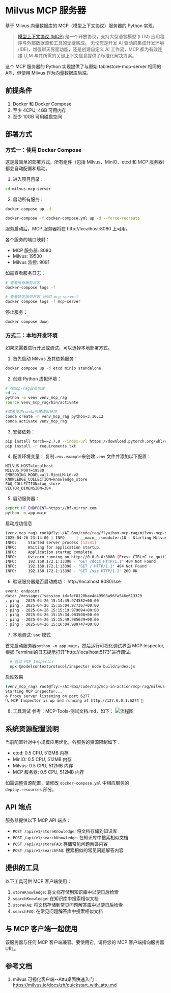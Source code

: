 # Milvus MCP 服务器

基于 Milvus 向量数据库的 MCP（模型上下文协议）服务器的 Python 实现。

> [模型上下文协议 (MCP)](https://modelcontextprotocol.io/introduction) 是一个开放协议，支持大型语言模型 (LLM) 应用程序与外部数据源和工具的无缝集成。
> 无论您是开发 AI 驱动的集成开发环境 (IDE)，增强聊天界面功能，还是创建自定义 AI 工作流，MCP 都为有效连接 LLM 与其所需的关键上下文信息提供了标准化解决方案。

这个 MCP 服务器的 Python 实现提供了与原始 tablestore-mcp-server 相同的 API，但使用 Milvus 作为向量数据库后端。

## 前提条件

1. Docker 和 Docker Compose
2. 至少 4CPU; 4GB 可用内存
3. 至少 10GB 可用磁盘空间

## 部署方式

### 方式一：使用 Docker Compose

这是最简单的部署方式，所有组件（包括 Milvus、MinIO、etcd 和 MCP 服务器）都会自动配置和启动。

1. 进入项目目录：
```bash
cd milvus-mcp-server
```

2. 启动所有服务：
```bash
docker-compose up -d

docker-compose -f docker-compose.yml up -d --force-recreate
```

服务启动后，MCP 服务器将在 http://localhost:8080 上可用。

各个服务的端口映射：
- MCP 服务器: 8080
- Milvus: 19530
- Milvus 监控: 9091

如需查看服务日志：
```bash
# 查看所有服务日志
docker-compose logs -f

# 查看特定服务日志（例如 mcp-server）
docker compose logs -f mcp-server
```

停止服务：
```bash
docker compose down
```

### 方式二：本地开发环境

如果您需要进行开发或调试，可以选择本地部署方式。

1. 首先启动 Milvus 及其依赖服务：
```bash
docker compose up -d etcd minio standalone
```

2. 创建 Python 虚拟环境：
```bash
# 在mcp-rag目录创建
cd ..
python -m venv venv_mcp_rag
source venv_mcp_rag/bin/activate  

#或者使用conda创建虚拟环境
conda create -n venv_mcp_rag python=3.10.12
conda activate venv_mcp_rag
```

3. 安装依赖：
```bash
pip install torch==2.7.0 --index-url https://download.pytorch.org/whl/cpu
pip install -r requirements.txt
```

4. 配置环境变量：
复制`.env.example`来创建 `.env` 文件并添加以下配置：
```
MILVUS_HOST=localhost
MILVUS_PORT=19530
EMBEDDING_MODEL=all-MiniLM-L6-v2
KNOWLEDGE_COLLECTION=knowledge_store
FAQ_COLLECTION=faq_store
VECTOR_DIMENSION=384
```

5. 启动服务器：
```bash
export HF_ENDPOINT=https://hf-mirror.com
python -m app.main
```
启动成功信息
```bash
(venv_mcp_rag) root@fly:~/AI-Box/code/rag/flyaibox-mcp-rag/milvus-mcp-server# python -m app.main
2025-04-26 23:14:00 | INFO     | __main__:<module>:18 - Starting Milvus MCP Server on port 8080
INFO:     Started server process [13541]
INFO:     Waiting for application startup.
INFO:     Application startup complete.
INFO:     Uvicorn running on http://0.0.0.0:8080 (Press CTRL+C to quit)
INFO:     192.168.172.1:13398 - "GET /docs HTTP/1.1" 404 Not Found
INFO:     192.168.172.1:13398 - "GET / HTTP/1.1" 404 Not Found
INFO:     192.168.172.1:13398 - "GET /sse HTTP/1.1" 200 OK
```
6. 验证服务器是否启动成功：
http://localhost:8080/sse

```bash
event: endpoint
data: /messages/?session_id=fef8120bae4d49508a96fa546e613329
: ping - 2025-04-26 15:14:49.974582+00:00
: ping - 2025-04-26 15:15:04.977367+00:00
: ping - 2025-04-26 15:15:19.979094+00:00
: ping - 2025-04-26 15:15:34.983508+00:00
: ping - 2025-04-26 15:15:49.985639+00:00
: ping - 2025-04-26 15:16:04.989747+00:00

```

7. 本地调试: sse 模式

首先启动服务器`python -m app.main`，然后运行可视化调试界面 MCP Inspector, 根据 Terminal的日志提示打开"http://localhost:5173"进行调试。
```bash
  # 启动 MCP Inspector
  npx @modelcontextprotocol/inspector node build/index.js
```
启动效果
```bash
(venv_mcp_rag) root@fly:~/AI-Box/code/rag/mcp-in-action/mcp-rag/milvus-mcp-server# npx @modelcontextprotocol/inspector node build/index.js
Starting MCP inspector...
⚙️ Proxy server listening on port 6277
🔍 MCP Inspector is up and running at http://127.0.0.1:6274 🚀
```

8. 工具测试
参考：MCP-Tools-测试文档.md，如下：
![流程图](../doc/img/milvus-mcp-server-01.png)

## 系统资源配置说明

当前配置针对中小规模应用优化，各服务的资源限制如下：
- etcd: 0.5 CPU, 512MB 内存
- MinIO: 0.5 CPU, 512MB 内存
- Milvus: 0.5 CPU, 512MB 内存
- MCP 服务器: 0.5 CPU, 512MB 内存

如需调整资源配置，请修改 `docker-compose.yml` 中相应服务的 `deploy.resources` 部分。

## API 端点

服务器提供以下 MCP API 端点：

- `POST /api/v1/storeKnowledge`: 将文档存储到知识库
- `POST /api/v1/searchKnowledge`: 在知识库中搜索相似文档
- `POST /api/v1/storeFAQ`: 存储常见问题解答内容
- `POST /api/v1/searchFAQ`: 搜索相似的常见问题解答内容

## 提供的工具

以下工具可供 MCP 客户端使用：

1. `storeKnowledge`: 将文档存储到知识库中以便日后检索
2. `searchKnowledge`: 在知识库中搜索相似文档
3. `storeFAQ`: 将文档存储到常见问题解答库中以便日后检索
4. `searchFAQ`: 在常见问题解答库中搜索相似文档

## 与 MCP 客户端一起使用

该服务器与任何 MCP 客户端兼容。要使用它，请将您的 MCP 客户端指向服务器 URL。

## 参考文档
1. milvus 可视化客户端--Attu桌面快速入门：https://milvus.io/docs/zh/quickstart_with_attu.md